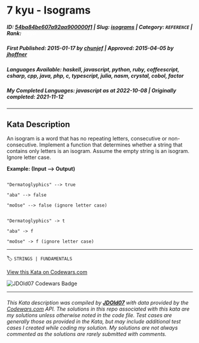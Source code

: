 # 7 kyu - Isograms

##### **ID**: [54ba84be607a92aa900000f1](https://www.codewars.com/kata/54ba84be607a92aa900000f1) | **Slug**: [isograms](https://www.codewars.com/kata/54ba84be607a92aa900000f1) | **Category**: `REFERENCE` | **Rank**: <span style="color:white">7 kyu</span>

##### **First Published**: 2015-01-17 ***by*** [chunjef](https://www.codewars.com/users/chunjef) | **Approved**: 2015-04-05 ***by*** [jhoffner](https://www.codewars.com/users/jhoffner)

##### **Languages Available**: haskell, javascript, python, ruby, coffeescript, csharp, cpp, java, php, c, typescript, julia, nasm, crystal, cobol, factor

##### **My Completed Languages**: javascript ***as at*** 2022-10-08 | **Originally completed**: 2021-11-12

---

## Kata Description


An isogram is a word that has no repeating letters, consecutive or non-consecutive. Implement a function that determines whether a string that contains only letters is an isogram. Assume the empty string is an isogram. Ignore letter case.



**Example: (Input --> Output)**

```if-not:factor

"Dermatoglyphics" --> true

"aba" --> false

"moOse" --> false (ignore letter case)

```



```if:factor

"Dermatoglyphics" -> t

"aba" -> f

"moOse" -> f (ignore letter case)

```

---


🏷 `STRINGS | FUNDAMENTALS`


[View this Kata on Codewars.com](https://www.codewars.com/kata/54ba84be607a92aa900000f1)

![](https://www.codewars.com/users/jdold07/badges/large "JDOld07 Codewars Badge")

---

###### *This Kata description was compiled by [**JDOld07**](https://tpstech.dev) with data provided by the [Codewars.com](https://www.codewars.com) API.  The solutions in this repo associated with this kata are my solutions unless otherwise noted in the code file.  Test cases are generally those as provided in the Kata, but may include additional test cases I created while coding my solution.  My solutions are not always commented as the solutions are rarely submitted with comments.*

